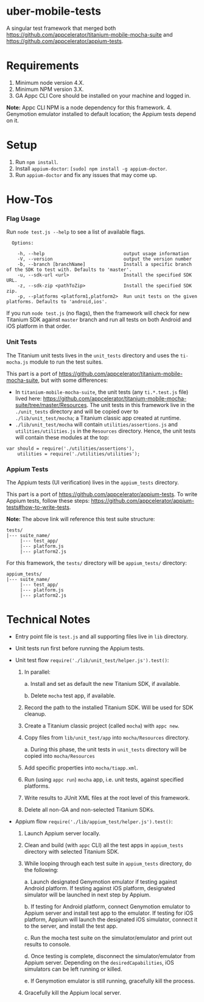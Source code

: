 # uber-mobile-tests

A singular test framework that merged both https://github.com/appcelerator/titanium-mobile-mocha-suite and https://github.com/appcelerator/appium-tests.

# Requirements

1. Minimum node version 4.X.
2. Minimum NPM version 3.X.
3. GA Appc CLI Core should be installed on your machine and logged in.

  **Note:** Appc CLI NPM is a node dependency for this framework.
4. Genymotion emulator installed to default location; the Appium tests depend on it.

# Setup

1. Run `npm install`.
2. Install `appium-doctor`: `[sudo] npm install -g appium-doctor`.
3. Run `appium-doctor` and fix any issues that may come up.

# How-Tos

### Flag Usage

Run `node test.js --help` to see a list of available flags.

```
  Options:

    -h, --help                             output usage information
    -V, --version                          output the version number
    -b, --branch [branchName]              Install a specific branch of the SDK to test with. Defaults to 'master'.
    -u, --sdk-url <url>                    Install the specified SDK URL.
    -z, --sdk-zip <pathToZip>              Install the specified SDK zip.
    -p, --platforms <platform1,platform2>  Run unit tests on the given platforms. Defaults to 'android,ios'.
```

If you run `node test.js` (no flags), then the framework will check for new Titanium SDK against `master` branch
and run all tests on both Android and iOS platform in that order.

### Unit Tests

The Titanium unit tests lives in the `unit_tests` directory and uses the `ti-mocha.js` module to run the test suites.

This part is a port of https://github.com/appcelerator/titanium-mobile-mocha-suite, but with some differences:

* In `titanium-mobile-mocha-suite`, the unit tests (any `ti.*.test.js` file) lived here: https://github.com/appcelerator/titanium-mobile-mocha-suite/tree/master/Resources.
The unit tests in this framework live in the `./unit_tests` directory and will be copied over to `./lib/unit_test/mocha`; a Titanium classic app created at runtime.
* `./lib/unit_test/mocha` will contain `utilities/assertions.js` and `utilities/utilities.js` in the `Resources` directory. Hence, the unit tests will contain these
modules at the top:

```
var should = require('./utilities/assertions'),
	utilities = require('./utilities/utilities');
```

### Appium Tests

The Appium tests (UI verification) lives in the `appium_tests` directory.

This part is a port of https://github.com/appcelerator/appium-tests. To write Appium tests, follow these steps: https://github.com/appcelerator/appium-tests#how-to-write-tests.

**Note:** The above link will reference this test suite structure:

```
tests/
|--- suite_name/
	 |--- test_app/
	 |--- platform.js
	 |--- platform2.js
```

For this framework, the `tests/` directory will be `appium_tests/` directory:

```
appium_tests/
|--- suite_name/
	 |--- test_app/
	 |--- platform.js
	 |--- platform2.js
```

# Technical Notes

* Entry point file is `test.js` and all supporting files live in `lib` directory.
* Unit tests run first before running the Appium tests.
* Unit test flow `require('./lib/unit_test/helper.js').test()`:

  1. In parallel:

      a. Install and set as default the new Titanium SDK, if available.
	
      b. Delete `mocha` test app, if available.
    
  2. Record the path to the installed Titanium SDK. Will be used for SDK cleanup.
  3. Create a Titanium classic project (called `mocha`) with `appc new`.
  4. Copy files from `lib/unit_test/app` into `mocha/Resources` directory.

      a. During this phase, the unit tests in `unit_tests` directory will be copied into `mocha/Resources`
    
  5. Add specific properties into `mocha/tiapp.xml`.
  6. Run (using `appc run`) `mocha` app, i.e. unit tests, against specified platforms.
  7. Write results to JUnit XML files at the root level of this framework.
  8. Delete all non-GA and non-selected Titanium SDKs.

* Appium flow `require('./lib/appium_test/helper.js').test()`:

  1. Launch Appium server locally.
  2. Clean and build (with `appc` CLI) all the test apps in `appium_tests` directory with selected Titanium SDK.
  3. While looping through each test suite in `appium_tests` directory, do the following:

      a. Launch designated Genymotion emulator if testing against Android platform. If testing against iOS platform, designated simulator will be launched in next step by Appium.

      b. If testing for Android platform, connect Genymotion emulator to Appium server and install test app to the emulator. If testing for iOS platform, Appium will launch the designated iOS simulator, connect it to the server, and install the test app.

      c. Run the mocha test suite on the simulator/emulator and print out results to console.

      d. Once testing is complete, disconnect the simulator/emulator from Appium server. Depending on the `desiredCapabilities`, iOS simulators can be left running or killed.

      e. If Genymotion emulator is still running, gracefully kill the process.
  4. Gracefully kill the Appium local server.
